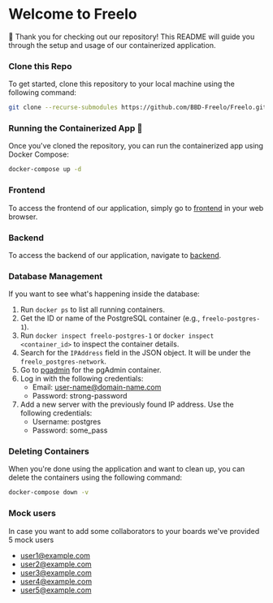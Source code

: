 # Welcome to Freelo

🎉 Thank you for checking out our repository! This README will guide you through the setup and usage of our containerized application.

### Clone this Repo
To get started, clone this repository to your local machine using the following command:

```bash
git clone --recurse-submodules https://github.com/BBD-Freelo/Freelo.git
```

### Running the Containerized App 🐳
Once you've cloned the repository, you can run the containerized app using Docker Compose:

```bash
docker-compose up -d
```

### Frontend
To access the frontend of our application, simply go to [frontend](http://localhost:8080) in your web browser.

### Backend 
To access the backend of our application, navigate to [backend](http://localhost:3000).

### Database Management
If you want to see what's happening inside the database:

1. Run `docker ps` to list all running containers.
2. Get the ID or name of the PostgreSQL container (e.g., `freelo-postgres-1`).
3. Run `docker inspect freelo-postgres-1` or `docker inspect <container_id>` to inspect the container details.
4. Search for the `IPAddress` field in the JSON object. It will be under the `freelo_postgres-network`.
5. Go to [pgadmin](http://localhost:5050) for the pgAdmin container.
6. Log in with the following credentials:
    - Email: user-name@domain-name.com
    - Password: strong-password
7. Add a new server with the previously found IP address. Use the following credentials:
    - Username: postgres
    - Password: some_pass
### Deleting Containers
When you're done using the application and want to clean up, you can delete the containers using the following command:

```bash
docker-compose down -v
```

### Mock users
In case you want to add some collaborators to your boards we've provided 5 mock users
- user1@example.com
- user2@example.com
- user3@example.com
- user4@example.com
- user5@example.com